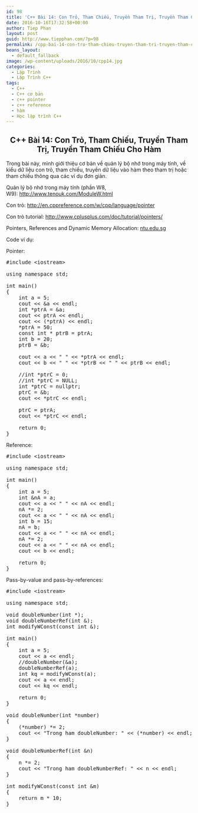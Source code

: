 ```yaml
---
id: 98
title: 'C++ Bài 14: Con Trỏ, Tham Chiếu, Truyền Tham Trị, Truyền Tham Chiếu Cho Hàm'
date: 2016-10-16T17:32:58+00:00
author: Tiep Phan
layout: post
guid: http://www.tiepphan.com/?p=98
permalink: /cpp-bai-14-con-tro-tham-chieu-truyen-tham-tri-truyen-tham-chieu/
beans_layout:
  - default_fallback
image: /wp-content/uploads/2016/10/cpp14.jpg
categories:
  - Lập Trình
  - Lập Trình C++
tags:
  - C++
  - C++ cơ bản
  - c++ pointer
  - c++ reference
  - hàm
  - Học lập trình C++
---
```

<h2 style="text-align: center;">
  C++ Bài 14: Con Trỏ, Tham Chiếu, Truyền Tham Trị, Truyền Tham Chiếu Cho Hàm
</h2>

Trong bài này, mình giới thiệu cơ bản về quản lý bộ nhớ trong máy tính, về kiểu dữ liệu con trỏ, tham chiếu, truyền dữ liệu vào hàm theo tham trị hoặc tham chiếu thông qua các ví dụ đơn giản.

<!--more-->

Quản lý bộ nhớ trong máy tính (phần W8, W9): <a href="http://www.tenouk.com/ModuleW.html" target="_blank">http://www.tenouk.com/ModuleW.html</a>

Con trỏ: <a href="http://en.cppreference.com/w/cpp/language/pointer" target="_blank">http://en.cppreference.com/w/cpp/language/pointer</a>

Con trỏ tutorial: <a href="http://www.cplusplus.com/doc/tutorial/pointers/" target="_blank">http://www.cplusplus.com/doc/tutorial/pointers/</a>

Pointers, References and Dynamic Memory Allocation: <a href="https://www.ntu.edu.sg/home/ehchua/programming/cpp/cp4_PointerReference.html" target="_blank">ntu.edu.sg</a>
  


Code ví dụ:

Pointer:

<pre class="theme:vs2012-black toolbar:1 lang:c++ decode:true ">#include &lt;iostream&gt;

using namespace std;

int main()
{
	int a = 5;
	cout &lt;&lt; &a &lt;&lt; endl;
	int *ptrA = &a;
	cout &lt;&lt; ptrA &lt;&lt; endl;
	cout &lt;&lt; (*ptrA) &lt;&lt; endl;
	*ptrA = 50;
	const int * ptrB = ptrA;
	int b = 20;
	ptrB = &b;

	cout &lt;&lt; a &lt;&lt; " " &lt;&lt; *ptrA &lt;&lt; endl;
	cout &lt;&lt; b &lt;&lt; " " &lt;&lt; *ptrB &lt;&lt; " " &lt;&lt; ptrB &lt;&lt; endl;

	//int *ptrC = 0;
	//int *ptrC = NULL;
	int *ptrC = nullptr;
	ptrC = &b;
	cout &lt;&lt; *ptrC &lt;&lt; endl;

	ptrC = ptrA;
	cout &lt;&lt; *ptrC &lt;&lt; endl;

	return 0;
}</pre>

Reference:

<pre class="theme:vs2012-black toolbar:1 lang:c++ decode:true ">#include &lt;iostream&gt;

using namespace std;

int main()
{
	int a = 5;
	int &nA = a;
	cout &lt;&lt; a &lt;&lt; " " &lt;&lt; nA &lt;&lt; endl;
	nA *= 2;
	cout &lt;&lt; a &lt;&lt; " " &lt;&lt; nA &lt;&lt; endl;
	int b = 15;
	nA = b;
	cout &lt;&lt; a &lt;&lt; " " &lt;&lt; nA &lt;&lt; endl;
	nA *= 2;
	cout &lt;&lt; a &lt;&lt; " " &lt;&lt; nA &lt;&lt; endl;
	cout &lt;&lt; b &lt;&lt; endl;

	return 0;
}</pre>

Pass-by-value and pass-by-references:

<pre class="theme:vs2012-black toolbar:1 lang:c++ decode:true ">#include &lt;iostream&gt;

using namespace std;

void doubleNumber(int *);
void doubleNumberRef(int &);
int modifyWConst(const int &);

int main()
{
	int a = 5;
	cout &lt;&lt; a &lt;&lt; endl;
	//doubleNumber(&a);
	doubleNumberRef(a);
	int kq = modifyWConst(a);
	cout &lt;&lt; a &lt;&lt; endl;
	cout &lt;&lt; kq &lt;&lt; endl;

	return 0;
}

void doubleNumber(int *number)
{
	(*number) *= 2;
	cout &lt;&lt; "Trong ham doubleNumber: " &lt;&lt; (*number) &lt;&lt; endl;
}

void doubleNumberRef(int &n)
{
	n *= 2;
	cout &lt;&lt; "Trong ham doubleNumberRef: " &lt;&lt; n &lt;&lt; endl;
}

int modifyWConst(const int &m)
{
	return m * 10;
}</pre>

&nbsp;

&nbsp;